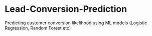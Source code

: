 # Lead-Conversion-Prediction
Predicting customer conversion likelihood using ML models (Logistic Regression, Random Forest etc)
